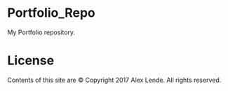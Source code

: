 # Portfolio_Repo
My Portfolio repository.

# License

Contents of this site are © Copyright 2017 Alex Lende. All rights reserved.
